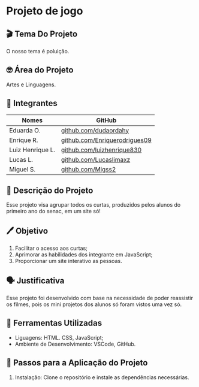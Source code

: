 # Projeto de jogo

## 🎬 Tema Do Projeto
 O nosso tema é poluição.

## 🤓 Área do Projeto
 Artes e Linguagens.

## 👥 Integrantes
| Nomes            | GitHub                  |
| ---------------- | ----------------------- |
| Eduarda O.       | [github.com/dudaordahy](https://github.com/dudaordahy) |
| Enrique R.       | [github.com/Enriquerodrigues09](https://github.com/Enriquerodrigues09) |
| Luiz Henrique L. | [github.com/luizhenrique830](https://github.com/luizhenrique830) |
| Lucas L.         | [github.com/Lucaslimaxz](https://github.com/Lucaslimaxz) |
| Miguel S.        | [github.com/Migss2](https://github.com/Migss2) |

## 📃 Descrição do Projeto
 Esse projeto visa agrupar todos os curtas, produzidos pelos alunos do primeiro ano do senac, em um site só!

## 🖊 Objetivo
1.  Facilitar o acesso aos curtas;
2.  Aprimorar as habilidades dos integrante em JavaScript;
3.  Proporcionar um site interativo as pessoas.

## 🗣 Justificativa
 Esse projeto foi desenvolvido com base na necessidade de poder reassistir os filmes, pois os mini projetos dos alunos só foram vistos uma vez só.

## 🔧 Ferramentas Utilizadas
-  Liguagens: HTML. CSS, JavaScript;
-  Ambiente de Desenvolvimento: VSCode, GitHub.

## 👣 Passos para a Aplicação do Projeto
1. Instalação: Clone o repositório e instale as dependências necessárias.
